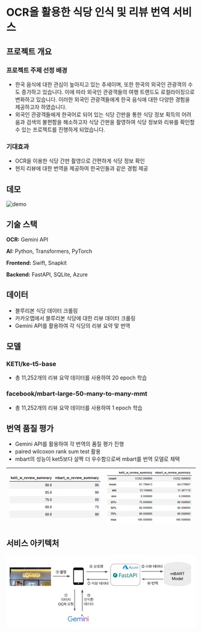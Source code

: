 # OCR을 활용한 식당 인식 및 리뷰 번역 서비스

## 프로젝트 개요

### 프로젝트 주제 선정 배경

- 한국 음식에 대한 관심이 높아지고 있는 추세이며, 또한 한국의 외국인 관광객의 수도 증가하고 있습니다. 이에 따라 외국인 관광객들의 여행 트랜드도 로컬라이징으로 변화하고 있습니다. 이러한 외국인 관광객들에게 한국 음식에 대한 다양한 경험을 제공하고자 하였습니다.
- 외국인 관광객들에게 한국어로 되어 있는 식당 간판을 통한 식당 정보 획득의 어려움과 검색의 불편함을 해소하고자 식당 간판을 촬영하여 식당 정보와 리뷰를 확인할 수 있는 프로젝트를 진행하게 되었습니다.

### 기대효과

- OCR을 이용한 식당 간판 촬영으로 간편하게 식당 정보 확인
- 현지 리뷰에 대한 번역을 제공하여 한국인들과 같은 경험 제공

## 데모
![demo](https://github.com/user-attachments/assets/b02ffe1d-e4f2-4a22-8c92-f19c2ed56fe4)


## 기술 스택
**OCR:** Gemini API

**AI:** Python, Transformers, PyTorch

**Frontend:** Swift, Snapkit

**Backend:** FastAPI, SQLite, Azure

## 데이터 
- 블루리본 식당 데이터 크롤링
- 카카오맵에서 블루리본 식당에 대한 리뷰 데이터 크롤링
- Gemini API를 활용하여 각 식당의 리뷰 요약 맟 번역

## 모델

### KETI/ke-t5-base
<!-- - 뉴스 및 구어체 데이터(총 130만 개의 문장 쌍)를 사용하여 1 epoch 학습
- 구어체 데이터(총 40만 개 문장 쌍)를 사용하여 2 epoch 동안 학습
- **문제점:** 음식 관련 데이터 부족으로 음식과 관련된 번역을 잘하지 못함 -->

- 총 11,252개의 리뷰 요약 데이터를 사용하여 20 epoch 학습


### facebook/mbart-large-50-many-to-many-mmt
- 총 11,252개의 리뷰 요약 데이터를 사용하여 1 epoch 학습


## 번역 품질 평가

- Gemini API를 활용하여 각 번역의 품질 평가 진행
- paired wilcoxon rank sum test 활용
- mbart의 성능이 ket5보다 살짝 더 우수함으로써 mbart를 번역 모델로 채택

| <img src = "images/평가지표1.png"> | <img src = "images/평가지표2.png"> | 
| --- | --- |


## 서비스 아키텍처

<img src = "images/서비스아키텍처.png">
